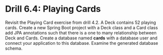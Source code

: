 # Drill 6.4: Playing Cards

Revisit the Playing Card exercise from drill 4.2. A Deck contains 52 playing cards. Create a new Spring Boot project with a Deck class and a Card class add JPA annotations such that there is a one to many relationship between Deck and Cards. Create a database named **cards** with a database user and connect your application to this database. Examine the generated database schema.

